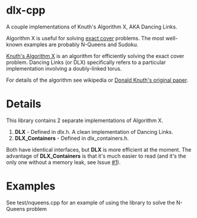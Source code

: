 # dlx-cpp
A couple implementations of Knuth's Algorithm X, AKA Dancing Links.

Algorithm X is useful for solving [exact cover](https://en.wikipedia.org/wiki/Exact_cover) problems. The most well-known examples are probably N-Queens and Sudoku.

[Knuth's Algorithm X](https://en.wikipedia.org/wiki/Knuth%27s_Algorithm_X) is an algorithm for efficiently solving the exact cover problem. Dancing Links (or DLX) specifically refers to a particular implementation involving a doubly-linked torus.

For details of the algorithm see wikipedia or [Donald Knuth's original paper](https://www.ocf.berkeley.edu/~jchu/publicportal/sudoku/0011047.pdf).

# Details

This library contains 2 separate implementations of Algorithm X.

1. **DLX** - Defined in dlx.h. A clean implementation of Dancing Links.
2. **DLX_Containers** - Defined in dlx_containers.h. 

Both have identical interfaces, but **DLX** is more efficient at the moment. The advantage of **DLX_Containers** is that it's much easier to read (and it's the only one without a memory leak, see Issue [#1](https://github.com/patricksjackson/dlx-cpp/issues/1)).

# Examples

See test/nqueens.cpp for an example of using the library to solve the N-Queens problem
